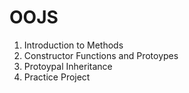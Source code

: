 # OOJS
1. Introduction to Methods
2. Constructor Functions and Protoypes
3. Protoypal Inheritance
4. Practice Project
